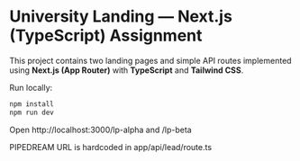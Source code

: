 # University Landing — Next.js (TypeScript) Assignment

This project contains two landing pages and simple API routes implemented using **Next.js (App Router)** with **TypeScript** and **Tailwind CSS**.

Run locally:

```bash
npm install
npm run dev
```

Open http://localhost:3000/lp-alpha and /lp-beta

PIPEDREAM URL is hardcoded in app/api/lead/route.ts
